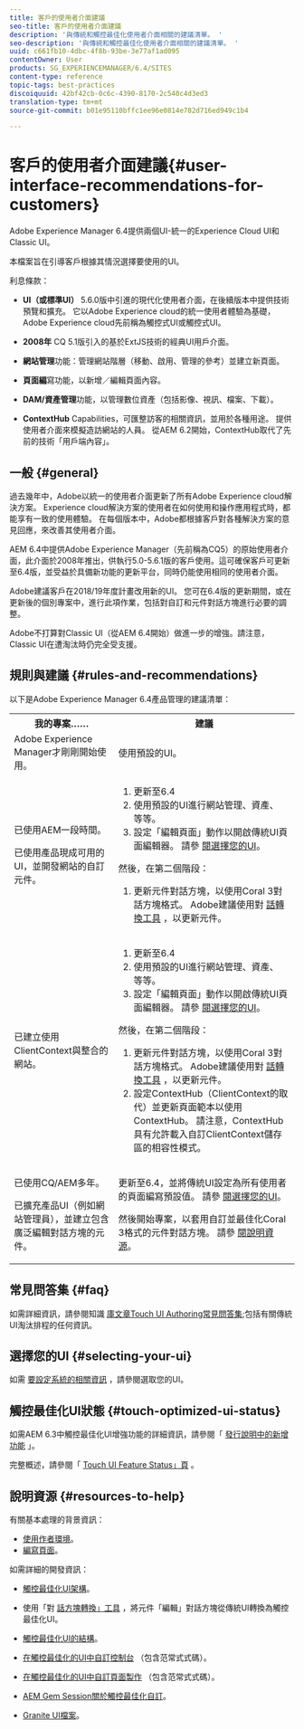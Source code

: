 ```yaml
---
title: 客戶的使用者介面建議
seo-title: 客戶的使用者介面建議
description: '與傳統和觸控最佳化使用者介面相關的建議清單。 '
seo-description: '與傳統和觸控最佳化使用者介面相關的建議清單。 '
uuid: c661fb10-4dbc-4f8b-93be-3e77af1ad095
contentOwner: User
products: SG_EXPERIENCEMANAGER/6.4/SITES
content-type: reference
topic-tags: best-practices
discoiquuid: 42bf42cb-0c6c-4390-8170-2c540c4d3ed3
translation-type: tm+mt
source-git-commit: b01e95110bffc1ee96e0814e782d716ed949c1b4

---
```



# 客戶的使用者介面建議{#user-interface-recommendations-for-customers}

Adobe Experience Manager 6.4提供兩個UI-統一的Experience Cloud UI和Classic UI。

本檔案旨在引導客戶根據其情況選擇要使用的UI。

利息條款：

* **UI（或標準UI）** 5.6.0版中引進的現代化使用者介面，在後續版本中提供技術預覽和擴充。 它以Adobe Experience cloud的統一使用者體驗為基礎，Adobe Experience cloud先前稱為觸控式UI或觸控式UI。

* **2008年** CQ 5.1版引入的基於ExtJS技術的經典UI用戶介面。

* **網站管理**&#x200B;功能：管理網站階層（移動、啟用、管理的參考）並建立新頁面。

* **頁面編**&#x200B;寫功能，以新增／編輯頁面內容。

* **DAM/資產管理**&#x200B;功能，以管理數位資產（包括影像、視訊、檔案、下載）。

* **ContextHub** Capabilities，可匯整訪客的相關資訊，並用於各種用途。 提供使用者介面來模擬造訪網站的人員。 從AEM 6.2開始，ContextHub取代了先前的技術「用戶端內容」。

## 一般 {#general}

過去幾年中，Adobe以統一的使用者介面更新了所有Adobe Experience cloud解決方案。 Experience cloud解決方案的使用者在如何使用和操作應用程式時，都能享有一致的使用體驗。 在每個版本中，Adobe都根據客戶對各種解決方案的意見回應，來改善其使用者介面。

AEM 6.4中提供Adobe Experience Manager（先前稱為CQ5）的原始使用者介面，此介面於2008年推出，供執行5.0-5.6.1版的客戶使用。這可確保客戶可更新至6.4版，並受益於具備新功能的更新平台，同時仍能使用相同的使用者介面。

Adobe建議客戶在2018/19年度計畫改用新的UI。 您可在6.4版的更新期間，或在更新後的個別專案中，進行此項作業，包括對自訂和元件對話方塊進行必要的調整。

Adobe不打算對Classic UI（從AEM 6.4開始）做進一步的增強。請注意，Classic UI在遭淘汰時仍完全受支援。

## 規則與建議 {#rules-and-recommendations}

以下是Adobe Experience Manager 6.4產品管理的建議清單：

<table> 
 <tbody> 
  <tr> 
   <th>我的專案……</th> 
   <th>建議</th> 
  </tr> 
  <tr> 
   <td>Adobe Experience Manager才剛剛開始使用。</td> 
   <td>使用預設的UI。</td> 
  </tr> 
  <tr> 
   <td><p>已使用AEM一段時間。</p> <p>已使用產品現成可用的UI，並開發網站的自訂元件。<br /> </p> </td> 
   <td> 
    <ol> 
     <li>更新至6.4</li> 
     <li>使用預設的UI進行網站管理、資產、 等等。<br /> </li> 
     <li>設定「編輯頁面」動作以開啟傳統UI頁面編輯器。 請參 <a href="#selecting-your-ui">閱選擇您的UI</a>。</li> 
    </ol> <p>然後，在第二個階段：</p> 
    <ol> 
     <li>更新元件對話方塊，以使用Coral 3對話方塊格式。 Adobe建議使用對 <a href="/help/sites-developing/dialog-conversion.md">話轉換工具</a> ，以更新元件。</li> 
    </ol> </td> 
  </tr> 
  <tr> 
   <td>已建立使用ClientContext與整合的網站。<br /> </td> 
   <td> 
    <ol> 
     <li>更新至6.4</li> 
     <li>使用預設的UI進行網站管理、資產、 等等。</li> 
     <li>設定「編輯頁面」動作以開啟傳統UI頁面編輯器。 請參 <a href="#selecting-your-ui">閱選擇您的UI</a>。</li> 
    </ol> <p>然後，在第二個階段：</p> 
    <ol> 
     <li>更新元件對話方塊，以使用Coral 3對話方塊格式。 Adobe建議使用對 <a href="/help/sites-developing/dialog-conversion.md">話轉換工具</a> ，以更新元件。</li> 
     <li>設定ContextHub（ClientContext的取代）並更新頁面範本以使用ContextHub。 請注意，ContextHub具有允許載入自訂ClientContext儲存區的相容性模式。</li> 
    </ol> </td> 
  </tr> 
  <tr> 
   <td><p>已使用CQ/AEM多年。</p> <p>已擴充產品UI（例如網站管理員），並建立包含廣泛編輯對話方塊的元件。</p> </td> 
   <td><p>更新至6.4，並將傳統UI設定為所有使用者的頁面編寫預設值。 請參 <a href="#selecting-your-ui">閱選擇您的UI</a>。</p> <p>然後開始專案，以套用自訂並最佳化Coral 3格式的元件對話方塊。 請參 <a href="#resources-to-help">閱說明資源</a>。<br /> </p> </td> 
  </tr> 
 </tbody> 
</table>

## 常見問答集 {#faq}

如需詳細資訊，請參閱知識 [庫文章Touch UI Authoring常見問答集](https://helpx.adobe.com/experience-manager/kb/index/touchui_faq.html);包括有關傳統UI淘汰排程的任何資訊。

## 選擇您的UI {#selecting-your-ui}

如需 [要設定系統的相關資訊](/help/sites-authoring/select-ui.md) ，請參閱選取您的UI。

## 觸控最佳化UI狀態 {#touch-optimized-ui-status}

如需AEM 6.3中觸控最佳化UI增強功能的詳細資訊，請參閱「 [發行說明中的新增功能](/help/release-notes/release-notes.md#what-s-new) 」。

完整概述，請參閱「 [Touch UI Feature Status」頁](/help/release-notes/touch-ui-features-status.md) 。

## 說明資源 {#resources-to-help}

有關基本處理的背景資訊：

* [使用作者環境](/help/sites-authoring/home.md)。
* [編寫頁面](/help/sites-authoring/author-environment-tools.md)。

如需詳細的開發資訊：

* [觸控最佳化UI架構](/help/sites-developing/touch-ui-concepts.md)。
* 使用「對 [話方塊轉換」工具](/help/sites-developing/dialog-conversion.md) ，將元件「編輯」對話方塊從傳統UI轉換為觸控最佳化UI。

* [觸控最佳化UI的結構](/help/sites-developing/touch-ui-structure.md)。

* [在觸控最佳化的UI中自訂控制台](/help/sites-developing/customizing-consoles-touch.md) （包含范常式式碼）。

* [在觸控最佳化的UI中自訂頁面製作](/help/sites-developing/customizing-page-authoring-touch.md) （包含范常式式碼）。

* [AEM Gem Session關於觸控最佳化自訂](https://docs.adobe.com/content/ddc/en/gems/user-interface-customization-for-aem-6.html)。
* [Granite UI檔案](https://helpx.adobe.com/experience-manager/6-4/sites/developing/using/reference-materials/granite-ui/api/index.html)。

